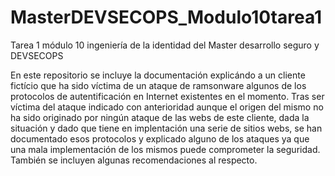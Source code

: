 # MasterDEVSECOPS_Modulo10tarea1
Tarea 1 módulo 10 ingeniería de la identidad del Master desarrollo seguro y DEVSECOPS

En este repositorio se incluye la documentación explicándo a un cliente fictício que ha sido víctima de un ataque de ramsonware algunos de los protocolos de autentificación en Internet existentes en el momento.
Tras ser víctima del ataque indicado con anterioridad aunque el origen del mismo no ha sido originado por ningún ataque de las webs de este cliente, dada la situación y dado que tiene en implentación una serie de sitios webs, se han documentado esos protocolos y explicado alguno de los ataques ya que una mala implementación de los mismos puede comprometer la seguridad. También se incluyen algunas recomendaciones al respecto.

